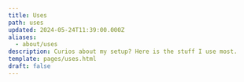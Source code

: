 ```yaml
---
title: Uses
path: uses
updated: 2024-05-24T11:39:00.000Z
aliases:
  - about/uses
description: Curios about my setup? Here is the stuff I use most.
template: pages/uses.html
draft: false
---
```


